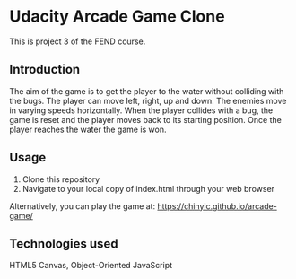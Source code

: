 # Udacity Arcade Game Clone

This is project 3 of the FEND course.

## Introduction
The aim of the game is to get the player to the water without colliding with the bugs. The player can move left, right, up and down. The enemies move in varying speeds horizontally. When the player collides with a bug, the game is reset and the player moves back to its starting position. Once the player reaches the water the game is won.

## Usage
1. Clone this repository
2. Navigate to your local copy of index.html through your web browser

Alternatively, you can play the game at: https://chinyic.github.io/arcade-game/

## Technologies used
HTML5 Canvas, Object-Oriented JavaScript
